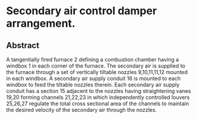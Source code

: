 # Secondary air control damper arrangement.

## Abstract
A tangentially fired furnace 2 defining a combustion chamber having a windbox 1 in each corner of the furnace. The secondary air is supplied to the furnace through a set of vertically tiltable nozzles 9,10,11,11,12 mounted in each windbox. A secondary air supply conduit 16 is mounted to each windbox to feed the tiltable nozzles therein. Each secondary air supply conduit has a section 15 adjacent to the nozzles having straightening vanes 19,20 forming channels 21,22,23 in which independently controlled louvers 25,26,27 regulate the total cross sectional area of the channels to maintain the desired velocity of the secondary air through the nozzles.